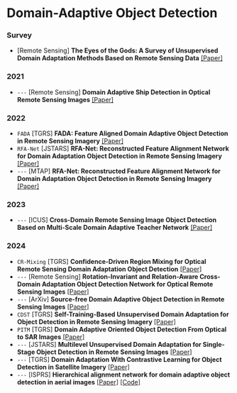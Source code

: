 # Domain-Adaptive Object Detection

### Survey
- [Remote Sensing] **The Eyes of the Gods: A Survey of Unsupervised Domain Adaptation Methods Based on Remote Sensing Data** [[Paper]](https://www.mdpi.com/2072-4292/14/17/4380)


### 2021
- `---` [Remote Sensing] **Domain Adaptive Ship Detection in Optical Remote Sensing Images** [[Paper]](https://www.mdpi.com/2072-4292/13/16/3168)
  
### 2022
- `FADA` [TGRS] **FADA: Feature Aligned Domain Adaptive Object Detection in Remote Sensing Imagery** [[Paper]](https://ieeexplore.ieee.org/abstract/document/9695473)
- `RFA-Net` [JSTARS] **RFA-Net: Reconstructed Feature Alignment Network for Domain Adaptation Object Detection in Remote Sensing Imagery** [[Paper]](https://ieeexplore.ieee.org/abstract/document/9829266)
- `---` [MTAP] **RFA-Net: Reconstructed Feature Alignment Network for Domain Adaptation Object Detection in Remote Sensing Imagery** [[Paper]](https://link.springer.com/article/10.1007/s11042-021-10833-z)

### 2023
- `---` [ICUS] **Cross-Domain Remote Sensing Image Object Detection Based on Multi-Scale Domain Adaptive Teacher Network** [[Paper]](https://ieeexplore.ieee.org/abstract/document/10318282)

### 2024
- `CR-Mixing` [TGRS] **Confidence-Driven Region Mixing for Optical Remote Sensing Domain Adaptation Object Detection** [[Paper]](https://ieeexplore.ieee.org/abstract/document/10568180)
- `---` [Remote Sensing] **Rotation-Invariant and Relation-Aware Cross-Domain Adaptation Object Detection Network for Optical Remote Sensing Images** [[Paper]](https://www.mdpi.com/2072-4292/13/21/4386)
- `---` [ArXiv] **Source-free Domain Adaptive Object Detection in Remote Sensing Images** [[Paper]](https://arxiv.org/abs/2401.17916)
- `CDST` [TGRS] **Self-Training-Based Unsupervised Domain Adaptation for Object Detection in Remote Sensing Imagery** [[Paper]](https://ieeexplore.ieee.org/abstract/document/10677431)
- `PITM` [TGRS] **Domain Adaptive Oriented Object Detection From Optical to SAR Images** [[Paper]](https://ieeexplore.ieee.org/abstract/document/10793425)
- `---` [JSTARS] **Multilevel Unsupervised Domain Adaptation for Single-Stage Object Detection in Remote Sensing Images** [[Paper]](https://ieeexplore.ieee.org/abstract/document/10715498)
- `---` [TGRS] **Domain Adaptation With Contrastive Learning for Object Detection in Satellite Imagery** [[Paper]](https://ieeexplore.ieee.org/abstract/document/10505321)
- `---` [ISPRS] **Hierarchical alignment network for domain adaptive object detection in aerial images** [[Paper]](https://www.sciencedirect.com/science/article/abs/pii/S0924271624000054) [[Code]](https://github.com/MaYou1997/HANet)








